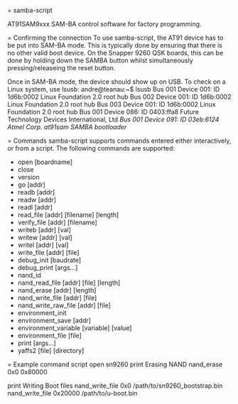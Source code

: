 = samba-script

AT91SAM9xxx SAM-BA control software for factory programming.


= Confirming the connection
To use samba-script, the AT91 device has to be put into SAM-BA mode. This is typically done by 
ensuring that there is no other valid boot device. On the Snapper 9260 QSK boards, this can be
done by holding down the SAMBA button whilst simultaneously pressing/releaseing the reset button.

Once in SAM-BA mode, the device should show up on USB. To check on a Linux system, use lsusb:
andre@teanau:~$ lsusb 
Bus 001 Device 001: ID 1d6b:0002 Linux Foundation 2.0 root hub
Bus 002 Device 001: ID 1d6b:0002 Linux Foundation 2.0 root hub
Bus 003 Device 001: ID 1d6b:0002 Linux Foundation 2.0 root hub
Bus 001 Device 086: ID 0403:ffa8 Future Technology Devices International, Ltd 
*Bus 001 Device 091: ID 03eb:6124 Atmel Corp. at91sam SAMBA bootloader*

= Commands
samba-script supports commands entered either interactively, or from a script. The following commands are supported:
* open [boardname]
* close
* version
* go [addr]
* readb [addr]
* readw [addr]
* readl [addr]
* read_file [addr] [filename] [length]
* verify_file [addr] [filename]
* writeb [addr] [val]
* writew [addr] [val]
* writel [addr] [val]
* write_file [addr] [file]
* debug_init [baudrate]
* debug_print [args...]
* nand_id
* nand_read_file [addr] [file] [length]
* nand_erase [addr] [length]
* nand_write_file [addr] [file]
* nand_write_raw_file [addr] [file]
* environment_init
* environment_save [addr]
* environment_variable [variable] [value]
* environment_file [file]
* print [args...]
* yaffs2 [file] [directory]

= Example command script
open sn9260
print  Erasing NAND
nand_erase 0x0 0x80000

print Writing Boot files
nand_write_file 0x0 /path/to/sn9260_bootstrap.bin
nand_write_file 0x20000 /path/to/u-boot.bin

